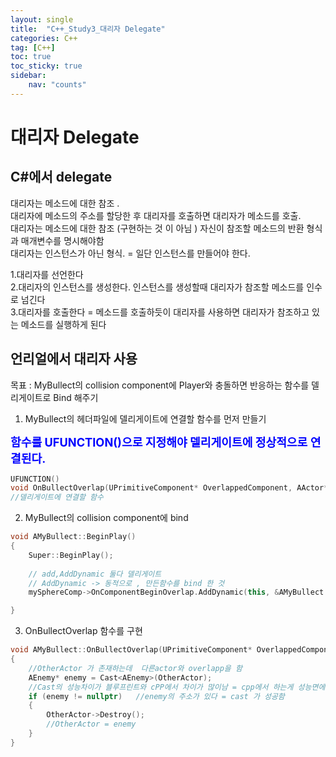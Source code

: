 ```yaml
---
layout: single
title:  "C++_Study3_대리자 Delegate"
categories: C++
tag: [C++]
toc: true
toc_sticky: true
sidebar:
    nav: "counts"
---
```

# 대리자 Delegate

## C#에서 delegate
대리자는 메소드에 대한 참조 .   
대리자에 메소드의 주소를 할당한 후 대리자를 호출하면 대리자가 메소드를 호출.  
대리자는 메소드에 대한 참조 (구현하는 것 이 아님 ) 자신이 참조할 메소드의 반환 형식과 매개변수를 명시해야함  
대리자는 인스턴스가 아닌 형식. = 일단 인스턴스를 만들어야 한다.  

1.대리자를 선언한다  
2.대리자의 인스턴스를 생성한다. 인스턴스를 생성할때 대리자가 참조할 메소드를 인수로 넘긴다  
3.대리자를 호출한다 = 메소드를 호출하듯이 대리자를 사용하면 대리자가 참조하고 있는 메소드를 실행하게 된다  



## 언리얼에서 대리자 사용

목표 : MyBullect의 collision component에 Player와 충돌하면 반응하는 함수를 델리게이트로  Bind 해주기

1. MyBullect의 헤더파일에 델리게이트에 연결할 함수를 먼저 만들기

<b><span style="color:blue; font-size:130%">함수를 UFUNCTION()으로 지정해야 델리게이트에 정상적으로 연결된다. </span></b>

```cpp
UFUNCTION()
void OnBullectOverlap(UPrimitiveComponent* OverlappedComponent, AActor* OtherActor, UPrimitiveComponent* OtherComp, int32 OtherBodyIndex, bool bFromSeep, const FHitResult& SweepResult);
//델리게이트에 연결할 함수
```

2. MyBullect의 collision component에 bind

```cpp
void AMyBullect::BeginPlay()
{
	Super::BeginPlay();
	
	// add,AddDynamic 둘다 델리게이트
	// AddDynamic -> 동적으로 , 만든함수를 bind 한 것 
	mySphereComp->OnComponentBeginOverlap.AddDynamic(this, &AMyBullect::OnBullectOverlap);

}
```

3. OnBullectOverlap 함수를 구현

```cpp
void AMyBullect::OnBullectOverlap(UPrimitiveComponent* OverlappedComponent, AActor* OtherActor, UPrimitiveComponent* OtherComp, int32 OtherBodyIndex, bool bFromSeep, const FHitResult& SweepResult)
{
	//OtherActor 가 존재하는데  다른actor와 overlapp을 함 
	AEnemy* enemy = Cast<AEnemy>(OtherActor);
	//Cast의 성능차이가 블루프린트와 cPP에서 차이가 많이남 = cpp에서 하는게 성능면에서 훨씬 나음 
	if (enemy != nullptr)	//enemy의 주소가 있다 = cast 가 성공함
	{
		OtherActor->Destroy();
		//OtherActor = enemy 
	}	
}
```